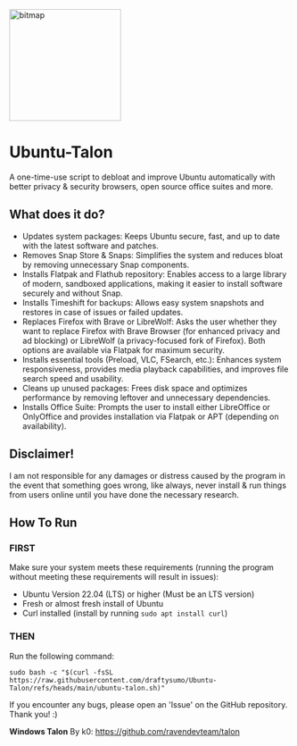 <img width="200" height="200" alt="bitmap" src="https://github.com/user-attachments/assets/8bcbfecf-c363-4ce0-beb6-8ec019fff1d4" />


# Ubuntu-Talon

A one-time-use script to debloat and improve Ubuntu automatically with better privacy & security browsers, open source office suites and more.

## What does it do?
- Updates system packages: Keeps Ubuntu secure, fast, and up to date with the latest software and patches.
- Removes Snap Store & Snaps: Simplifies the system and reduces bloat by removing unnecessary Snap components.
- Installs Flatpak and Flathub repository: Enables access to a large library of modern, sandboxed applications, making it easier to install software securely and without Snap.
- Installs Timeshift for backups: Allows easy system snapshots and restores in case of issues or failed updates.
- Replaces Firefox with Brave or LibreWolf: Asks the user whether they want to replace Firefox with Brave Browser (for enhanced privacy and ad blocking) or LibreWolf (a privacy-focused fork of Firefox). Both options are available via Flatpak for maximum security.
- Installs essential tools (Preload, VLC, FSearch, etc.): Enhances system responsiveness, provides media playback capabilities, and improves file search speed and usability.
- Cleans up unused packages: Frees disk space and optimizes performance by removing leftover and unnecessary dependencies.
- Installs Office Suite: Prompts the user to install either LibreOffice or OnlyOffice and provides installation via Flatpak or APT (depending on availability).

## Disclaimer!
I am not responsible for any damages or distress caused by the program in the event that something goes wrong, like always, never install & run things from users online until you have done the necessary research.

## How To Run

### FIRST
Make sure your system meets these requirements (running the program without meeting these requirements will result in issues):

- Ubuntu Version 22.04 (LTS) or higher (Must be an LTS version)
- Fresh or almost fresh install of Ubuntu
- Curl installed (install by running ```sudo apt install curl```)

### THEN
Run the following command:

```sudo bash -c "$(curl -fsSL https://raw.githubusercontent.com/draftysumo/Ubuntu-Talon/refs/heads/main/ubuntu-talon.sh)"```

If you encounter any bugs, please open an 'Issue' on the GitHub repository. Thank you! :)

**Windows Talon** By k0: https://github.com/ravendevteam/talon
